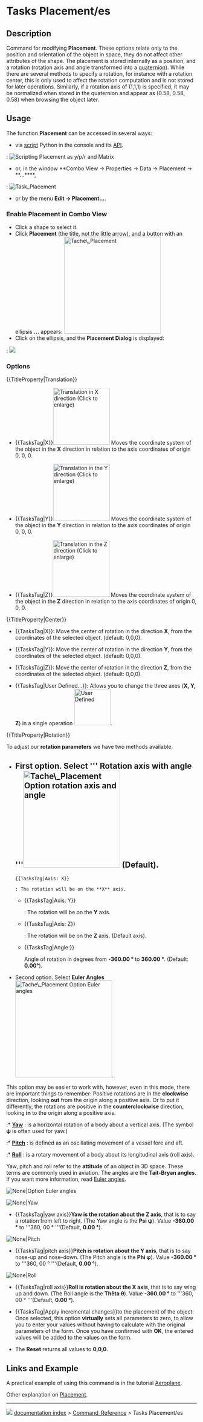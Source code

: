 # Tasks Placement/es
## Description

Command for modifying **Placement**. These options relate only to the position and orientation of the object in space, they do not affect other attributes of the shape. The placement is stored internally as a position, and a rotation (rotation axis and angle transformed into a [quaternion](https://en.wikipedia.org/wiki/Quaternions_and_spatial_rotation)). While there are several methods to specify a rotation, for instance with a rotation center, this is only used to affect the rotation computation and is not stored for later operations. Similarly, if a rotation axis of (1,1,1) is specified, it may be normalized when stored in the quaternion and appear as (0.58, 0.58, 0.58) when browsing the object later.

## Usage

The function **Placement** can be accessed in several ways:

-   via [script](Python_scripting_tutorial#Vecteurs_et_Positions.md) Python in the console and its [API](Placement_API.md).

:   ![Scripting Placement as y/p/r and Matrix](images/PlacePyConv10.png )

-   or, in the window **Combo View → Properties → Data → Placement → **...****,

:   ![Task\_Placement](images/Tache_Placement_fr_01.png )

-   or by the menu **Edit → Placement\...**.

### Enable Placement in Combo View 

-   Click a shape to select it.
-   Click **Placement** (the title, not the little arrow), and a button with an ellipsis **...** appears: <img alt="Tache\_Placement" src=images/Tache_Placement_01_fr_00.png  style="width:256px;">
-   Click on the ellipsis, and the **Placement Dialog** is displayed:

:   ![](images/Tache_Placement_en_02.png )

### Options


{{TitleProperty|Translation}}

-    {{TasksTag|X}}<img alt="Translation in X direction (Click to enlarge)" src=images/Tache_Placement_Translation_X_fr.gif  style="width:150px;"> Moves the coordinate system of the object in the **X** direction in relation to the axis coordinates of origin 0, 0, 0.

-    {{TasksTag|Y}}<img alt="Translation in the Y direction (Click to enlarge)" src=images/Tache_Placement_Translation_Y_fr.gif  style="width:150px;"> Moves the coordinate system of the object in the **Y** direction in relation to the axis coordinates of origin 0, 0, 0.

-    {{TasksTag|Z}}<img alt="Translation in the Z direction (Click to enlarge)" src=images/Tache_Placement_Translation_Z_fr.gif  style="width:150px;"> Moves the coordinate system of the object in the **Z** direction in relation to the axis coordinates of origin 0, 0, 0.


{{TitleProperty|Center}}

-    {{TasksTag|X}}: Move the center of rotation in the direction **X**, from the coordinates of the selected object. (default: 0,0,0).

-    {{TasksTag|Y}}: Move the center of rotation in the direction **Y**, from the coordinates of the selected object. (default: 0,0,0).

-    {{TasksTag|Z}}: Move the center of rotation in the direction **Z**, from the coordinates of the selected object. (default: 0,0,0).

-    {{TasksTag|User Defined...}}: Allows you to change the three axes (**X, Y, Z**) in a single operation <img alt="User Defined" src=images/Part_Revolve_fr_06.png  style="width:96px;">.


{{TitleProperty|Rotation}}

To adjust our **rotation parameters** we have two methods available.

-   First option. Select \'\'\' Rotation axis with angle \'\'\'<img alt="Tache\_Placement Option rotation axis and angle" src=images/Tache_Placement_fr_05.png  style="width:256px;"> (Default).
    -   
        {{TasksTag|Axis: X}}
        
        : The rotation will be on the **X** axis.

    -   
        {{TasksTag|Axis: Y}}
        
        : The rotation will be on the **Y** axis.

    -   
        {{TasksTag|Axis: Z}}
        
        : The rotation will be on the **Z** axis. (Default axis).

    -   
        {{TasksTag|Angle:}}
        
        Angle of rotation in degrees from **-360.00 °** to **360.00 °**. (Default: **0.00°**).

-   Second option. Select **Euler Angles** <img alt="Tache\_Placement Option Euler angles" src=images/Tache_Placement_fr_04.png  style="width:256px;">.

This option may be easier to work with, however, even in this mode, there are important things to remember: Positive rotations are in the **clockwise** direction, looking **out** from the origin along a positive axis. Or to put it differently, the rotations are positive in the **counterclockwise** direction, looking **in** to the origin along a positive axis.

:\* **[Yaw](https://en.wikipedia.org/wiki/Flight_dynamics_(fixed-wing_aircraft))** : is a horizontal rotation of a body about a vertical axis. (The symbol **ψ** is often used for yaw.)

:\* **[Pitch](https://en.wikipedia.org/wiki/Flight_dynamics_(fixed-wing_aircraft))** : is defined as an oscillating movement of a vessel fore and aft.

:\* **[Roll](https://en.wikipedia.org/wiki/Flight_dynamics_(fixed-wing_aircraft))** : is a rotary movement of a body about its longitudinal axis (roll axis).

Yaw, pitch and roll refer to the **attitude** of an object in 3D space. These terms are commonly used in aviation. The angles are the **Tait-Bryan angles**. If you want more information, read [Euler angles](https://en.wikipedia.org/wiki/Euler_angles).

![None\|Option Euler angles](images/Tache_Placement_en_03.png )

![None\|Yaw](images/Tache_Placement_Lacet_fr_Mini.gif )

-    {{TasksTag|yaw axis}}**Yaw is the rotation about the Z axis**, that is to say a rotation from left to right. (The Yaw angle is the **Psi ψ**). Value **-360.00 °** to \'\'\'360, 00 ° \'\'\'(Default, **0.00 °**).

![None\|Pitch](images/Tache_Placement_Tangage_fr_Mini.gif )

-    {{TasksTag|pitch axis}}**Pitch is rotation about the Y axis**, that is to say nose-up and nose-down. (The Pitch angle is the **Phi φ**). Value **-360.00 °** to \'\'\'360, 00 ° \'\'\'(Default, **0.00 °**).

![None\|Roll](images/Tache_Placement_Roulis_fr_Mini.gif )

-    {{TasksTag|roll axis}}**Roll is rotation about the X axis**, that is to say wing up and down. (The Roll angle is the **Thêta θ**). Value **-360.00 °** to \'\'\'360, 00 ° \'\'\'(Default, **0.00 °**).

-    {{TasksTag|Apply incremental changes}}to the placement of the object: Once selected, this option **virtually** sets all parameters to zero, to allow you to enter your values ​​without having to calculate with the original parameters of the form. Once you have confirmed with **OK**, the entered values ​​will be added to the values ​​on the form.

-   The **Reset** returns all values ​​to **0,0,0**.

## Links and Example 

A practical example of using this command is in the tutorial [Aeroplane](Aeroplane.md).

Other explanation on [Placement](Placement.md).



---
![](images/Right_arrow.png) [documentation index](../README.md) > [Command_Reference](Category_Command_Reference.md) > Tasks Placement/es

